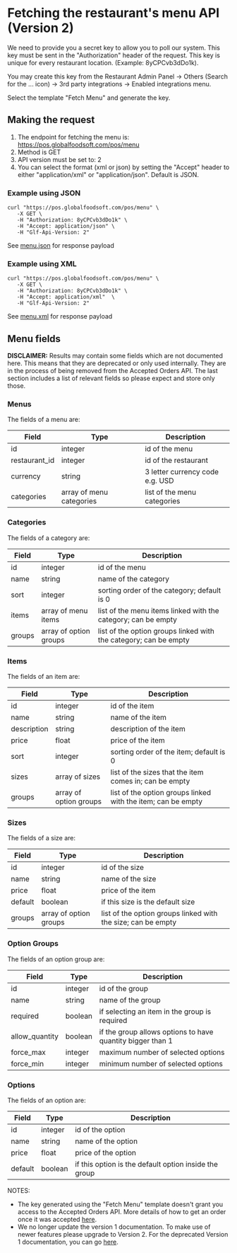 Fetching the restaurant's menu API (Version 2)
=============================

We need to provide you a secret key to allow you to poll our system. This key must be sent in the "Authorization" header of the request. This key is unique for every restaurant location. (Example: 8yCPCvb3dDo1k). 

You may create this key from the Restaurant Admin Panel -> Others (Search for the ... icon) -> 3rd party integrations -> Enabled integrations menu.

Select the template "Fetch Menu" and generate the key.



Making the request
------------------

1. The endpoint for fetching the menu is: https://pos.globalfoodsoft.com/pos/menu
2. Method is GET
3. API version must be set to: 2
4. You can select the format (xml or json) by setting the "Accept" header to either "application/xml" or "application/json". Default is JSON.


### Example using JSON
```
curl "https://pos.globalfoodsoft.com/pos/menu" \
   -X GET \
   -H "Authorization: 8yCPCvb3dDo1k" \
   -H "Accept: application/json" \
   -H "Glf-Api-Version: 2"
```

See [menu.json](./payload/menu.json) for response payload

### Example using XML
```
curl "https://pos.globalfoodsoft.com/pos/menu" \
   -X GET \
   -H "Authorization: 8yCPCvb3dDo1k" \
   -H "Accept: application/xml"  \
   -H "Glf-Api-Version: 2"
```

See [menu.xml](./payload/menu.xml) for response payload

   

Menu fields
-----------

**DISCLAIMER:**
Results may contain some fields which are not documented here. This means that they are deprecated or only used internally. They are in the process of being removed from the Accepted Orders API. The last section includes a list of relevant fields so please expect and store only those.

### Menus

The fields of a menu are:

|Field|Type|Description|
|---|---|---|
|id              |integer|     id of the menu|
|restaurant_id   |integer|     id of the restaurant|
|currency        |string|      3 letter currency code <br>e.g. USD|
|categories      |array of menu categories|  list of the menu categories|


### Categories

The fields of a category are:

|Field|Type|Description|
|---|---|---|
|id     |integer|     id of the menu|
|name   |string|      name of the category|
|sort   |integer|     sorting order of the category; default is 0|
|items  |array of menu items|  list of the menu items linked with the category; can be empty|
|groups |array of option groups|  list of the option groups linked with the category; can be empty|


### Items

The fields of an item are:

|Field|Type|Description|
|---|---|---|
|id            |integer|     id of the item|
|name          |string|      name of the item|
|description   |string|      description of the item |
|price         |float|       price of the item|
|sort          |integer|     sorting order of the item; default is 0|
|sizes  |array of sizes|  list of the sizes that the item comes in; can be empty|
|groups |array of option groups|  list of the option groups linked with the item; can be empty|


### Sizes


The fields of a size are:

|Field|Type|Description|
|---|---|---|
|id            |integer|     id of the size|
|name          |string|      name of the size|
|price         |float|       price of the item|
|default       |boolean|     if this size is the default size|
|groups |array of option groups|  list of the option groups linked with the size; can be empty|


### Option Groups

The fields of an option group are:

|Field|Type|Description|
|---|---|---|
|id               |integer|     id of the group|
|name             |string|      name of the group|
|required         |boolean|     if selecting an item in the group is required|
|allow_quantity   |boolean|     if the group allows options to have quantity bigger than 1|
|force_max        |integer|     maximum number of selected options|
|force_min        |integer|     minimum number of selected options|


### Options

The fields of an option are:

|Field|Type|Description|
|---|---|---|
|id            |integer|     id of the option|
|name          |string|      name of the option|
|price         |float|       price of the option|
|default       |boolean|     if this option is the default option inside the group|

NOTES: 
* The key generated using the  "Fetch Menu" template doesn't grant you access to the Accepted Orders API. More details of how to get an order once it was accepted [here](../accepted_orders/README.md). 
* We no longer update the version 1 documentation. To make use of newer features please upgrade to Version 2. For the deprecated Version 1 documentation, you can go [here](../accepted_orders/version_1/README.md). 
